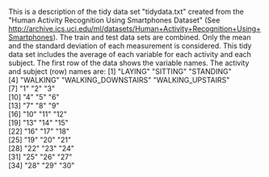 This is a description of the tidy data set "tidydata.txt" created from the "Human Activity Recognition Using Smartphones Dataset" (See http://archive.ics.uci.edu/ml/datasets/Human+Activity+Recognition+Using+Smartphones). The train and test data sets are combined. Only the mean and the standard deviation of each measurement is considered. This tidy data set includes the average of each variable for each activity and each subject. The first row of the data shows the variable names. The activity and subject (row) names are:
[1] "LAYING"             "SITTING"            "STANDING"          
[4] "WALKING"            "WALKING_DOWNSTAIRS" "WALKING_UPSTAIRS"  
[7] "1"                  "2"                  "3"                 
[10] "4"                  "5"                  "6"                 
[13] "7"                  "8"                  "9"                 
[16] "10"                 "11"                 "12"                
[19] "13"                 "14"                 "15"                
[22] "16"                 "17"                 "18"                
[25] "19"                 "20"                 "21"                
[28] "22"                 "23"                 "24"                
[31] "25"                 "26"                 "27"                
[34] "28"                 "29"                 "30"  
